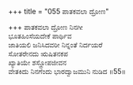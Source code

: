 +++
title = "055 ಪಾತಕವಲಾ ದ್ರೋಣ"

+++
ಪಾತಕವಲಾ ದ್ರೋಣ ನಿನಗೀ  
ಭೂತಹಿಂಸೆಯದೇಕೆ ಪಾರ್ಥಿವ  
ಜಾತಿಯಲಿ ಜನಿಸಿದವರೀ ನಿನ್ನಂತೆ ನಿರ್ದಯರೆ  
ಸೋತರೇನದು ಋಷಿತನಕಪ  
ಖ್ಯಾತಿಯೇ ಶಸ್ತ್ರೋಪಜೀವನ  
ವೇತಕಿದು ನಿನಗೆಂದು ಭಾರದ್ವಾಜಮುನಿ ನುಡಿದ     ॥55॥
